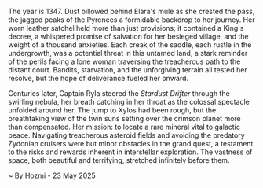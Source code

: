 
The year is 1347.  Dust billowed behind Elara's mule as she crested the pass, the jagged peaks of the Pyrenees a formidable backdrop to her journey.  Her worn leather satchel held more than just provisions; it contained a King's decree, a whispered promise of salvation for her besieged village, and the weight of a thousand anxieties.  Each creak of the saddle, each rustle in the undergrowth, was a potential threat in this untamed land, a stark reminder of the perils facing a lone woman traversing the treacherous path to the distant court.  Bandits, starvation, and the unforgiving terrain all tested her resolve, but the hope of deliverance fueled her onward.

Centuries later, Captain Ryla steered the *Stardust Drifter* through the swirling nebula, her breath catching in her throat as the colossal spectacle unfolded around her.  The jump to Xylos had been rough, but the breathtaking view of the twin suns setting over the crimson planet more than compensated.  Her mission: to locate a rare mineral vital to galactic peace.  Navigating treacherous asteroid fields and avoiding the predatory Zydonian cruisers were but minor obstacles in the grand quest, a testament to the risks and rewards inherent in interstellar exploration. The vastness of space, both beautiful and terrifying, stretched infinitely before them.

~ By Hozmi - 23 May 2025
